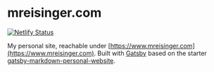 # mreisinger.com

[![Netlify Status](https://api.netlify.com/api/v1/badges/2d3f1f7b-5523-479b-bcdb-d6eb195b1fec/deploy-status)](https://app.netlify.com/sites/mreisinger/deploys)

My personal site, reachable under [https://www.mreisinger.com](https://www.mreisinger.com). Built with [Gatsby](https://www.gatsbyjs.org/) based on the starter [gatsby-markdown-personal-website](https://github.com/SaimirKapaj/gatsby-markdown-personal-website).
